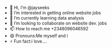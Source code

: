 - 👋 Hi, I’m @jayseeks
- 👀 I’m interested in getting online website jobs
- 🌱 I’m currently learning data analysis
- 💞️ I’m looking to collaborate on website dev. jobs
- 📫 How to reach me +2348096046592
- 😄 Pronouns:Me myself and i
- ⚡ Fun fact:i love....

<!---
jayseeks/jayseeks is a ✨ special ✨ repository because its `README.md` (this file) appears on your GitHub profile.
You can click the Preview link to take a look at your changes.
--->
